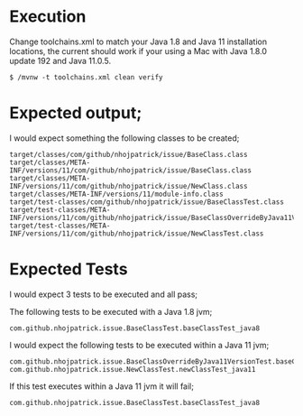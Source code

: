 
# Execution

Change toolchains.xml to match your Java 1.8 and Java 11 installation locations, the current should work if your using a Mac with Java 1.8.0 update 192 and Java 11.0.5.
```
$ /mvnw -t toolchains.xml clean verify
```

# Expected output;
I would expect something the following classes to be created;
```
target/classes/com/github/nhojpatrick/issue/BaseClass.class
target/classes/META-INF/versions/11/com/github/nhojpatrick/issue/BaseClass.class
target/classes/META-INF/versions/11/com/github/nhojpatrick/issue/NewClass.class
target/classes/META-INF/versions/11/module-info.class
target/test-classes/com/github/nhojpatrick/issue/BaseClassTest.class
target/test-classes/META-INF/versions/11/com/github/nhojpatrick/issue/BaseClassOverrideByJava11VersionTest.class
target/test-classes/META-INF/versions/11/com/github/nhojpatrick/issue/NewClassTest.class
```

# Expected Tests
I would expect 3 tests to be executed and all pass;

The following tests to be executed with a Java 1.8 jvm;
```
com.github.nhojpatrick.issue.BaseClassTest.baseClassTest_java8
```

I would expect the following tests to be executed within a Java 11 jvm;
```
com.github.nhojpatrick.issue.BaseClassOverrideByJava11VersionTest.baseClassTest_java11
com.github.nhojpatrick.issue.NewClassTest.newClassTest_java11
```

If this test executes within a Java 11 jvm it will fail;
```
com.github.nhojpatrick.issue.BaseClassTest.baseClassTest_java8
```
